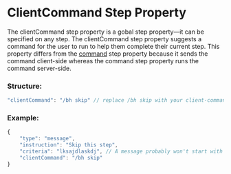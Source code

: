 # ClientCommand Step Property
The clientCommand step property is a gobal step property—it can be specified on any step. The clientCommand step property suggests a command for the user to run to help them complete their current step. This property differs from the [command](https://github.com/LilFroggy/BingoHelper-Guide-Creation-Process/blob/master/globalStepProperties/command.md#command-step-property) step property because it sends the command client-side whereas the command step property runs the command server-side.

### Structure:
```js
"clientCommand": "/bh skip" // replace /bh skip with your client-command
```
### Example:
```js
{
    "type": "message",
    "instruction": "Skip this step",
    "criteria": "lksajdlaskdj", // A message probably won't start with this!
    "clientCommand": "/bh skip"
}
```
